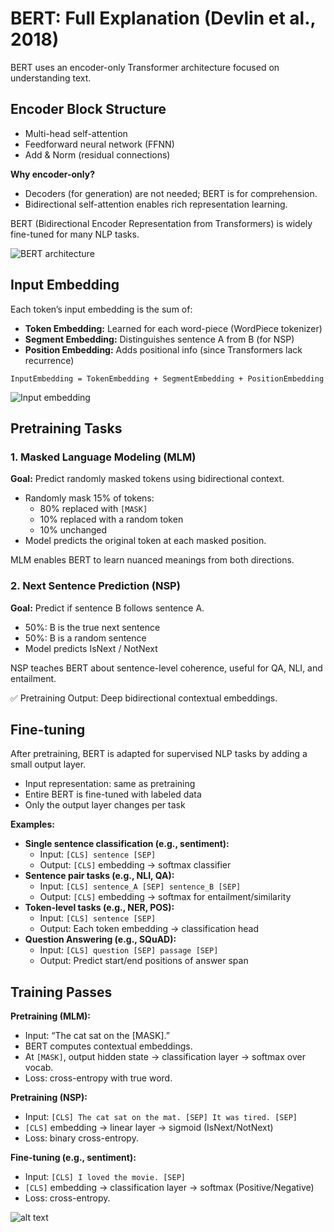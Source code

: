 # BERT: Full Explanation (Devlin et al., 2018)

BERT uses an encoder-only Transformer architecture focused on understanding text.

## Encoder Block Structure

- Multi-head self-attention
- Feedforward neural network (FFNN)
- Add & Norm (residual connections)

**Why encoder-only?**

- Decoders (for generation) are not needed; BERT is for comprehension.
- Bidirectional self-attention enables rich representation learning.

BERT (Bidirectional Encoder Representation from Transformers) is widely fine-tuned for many NLP tasks.

![BERT architecture](../images/image-4.png)

## Input Embedding

Each token’s input embedding is the sum of:

- **Token Embedding:** Learned for each word-piece (WordPiece tokenizer)
- **Segment Embedding:** Distinguishes sentence A from B (for NSP)
- **Position Embedding:** Adds positional info (since Transformers lack recurrence)

`InputEmbedding = TokenEmbedding + SegmentEmbedding + PositionEmbedding`

![Input embedding](../images/image-5.png)

## Pretraining Tasks

### 1. Masked Language Modeling (MLM)

**Goal:** Predict randomly masked tokens using bidirectional context.

- Randomly mask 15% of tokens:
  - 80% replaced with `[MASK]`
  - 10% replaced with a random token
  - 10% unchanged
- Model predicts the original token at each masked position.

MLM enables BERT to learn nuanced meanings from both directions.

### 2. Next Sentence Prediction (NSP)

**Goal:** Predict if sentence B follows sentence A.

- 50%: B is the true next sentence
- 50%: B is a random sentence
- Model predicts IsNext / NotNext

NSP teaches BERT about sentence-level coherence, useful for QA, NLI, and entailment.

✅ Pretraining Output: Deep bidirectional contextual embeddings.

## Fine-tuning

After pretraining, BERT is adapted for supervised NLP tasks by adding a small output layer.

- Input representation: same as pretraining
- Entire BERT is fine-tuned with labeled data
- Only the output layer changes per task

**Examples:**

- **Single sentence classification (e.g., sentiment):**
  - Input: `[CLS] sentence [SEP]`
  - Output: `[CLS]` embedding → softmax classifier
- **Sentence pair tasks (e.g., NLI, QA):**
  - Input: `[CLS] sentence_A [SEP] sentence_B [SEP]`
  - Output: `[CLS]` embedding → softmax for entailment/similarity
- **Token-level tasks (e.g., NER, POS):**
  - Input: `[CLS] sentence [SEP]`
  - Output: Each token embedding → classification head
- **Question Answering (e.g., SQuAD):**
  - Input: `[CLS] question [SEP] passage [SEP]`
  - Output: Predict start/end positions of answer span

## Training Passes

**Pretraining (MLM):**

- Input: “The cat sat on the [MASK].”
- BERT computes contextual embeddings.
- At `[MASK]`, output hidden state → classification layer → softmax over vocab.
- Loss: cross-entropy with true word.

**Pretraining (NSP):**

- Input: `[CLS] The cat sat on the mat. [SEP] It was tired. [SEP]`
- `[CLS]` embedding → linear layer → sigmoid (IsNext/NotNext)
- Loss: binary cross-entropy.

**Fine-tuning (e.g., sentiment):**

- Input: `[CLS] I loved the movie. [SEP]`
- `[CLS]` embedding → classification layer → softmax (Positive/Negative)
- Loss: cross-entropy.

![alt text](../images/image-6.png)
